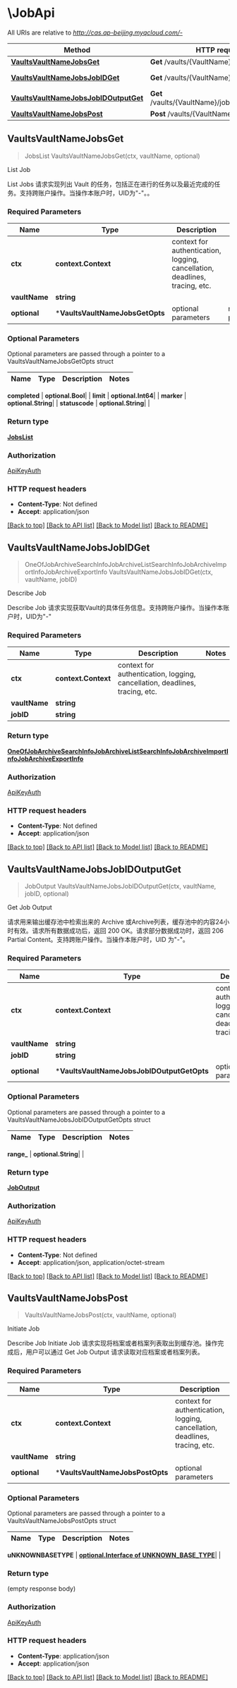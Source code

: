 # \JobApi

All URIs are relative to *http://cas.ap-beijing.myqcloud.com/-*

Method | HTTP request | Description
------------- | ------------- | -------------
[**VaultsVaultNameJobsGet**](JobApi.md#VaultsVaultNameJobsGet) | **Get** /vaults/{VaultName}/jobs | List Job
[**VaultsVaultNameJobsJobIDGet**](JobApi.md#VaultsVaultNameJobsJobIDGet) | **Get** /vaults/{VaultName}/jobs/&lt;JobID&gt; | Describe Job
[**VaultsVaultNameJobsJobIDOutputGet**](JobApi.md#VaultsVaultNameJobsJobIDOutputGet) | **Get** /vaults/{VaultName}/jobs/&lt;JobID&gt;/output | Get Job Output
[**VaultsVaultNameJobsPost**](JobApi.md#VaultsVaultNameJobsPost) | **Post** /vaults/{VaultName}/jobs | Initiate Job



## VaultsVaultNameJobsGet

> JobsList VaultsVaultNameJobsGet(ctx, vaultName, optional)

List Job

List Jobs 请求实现列出 Vault 的任务，包括正在进行的任务以及最近完成的任务。支持跨账户操作。当操作本账户时，UID为\"-\"。。

### Required Parameters


Name | Type | Description  | Notes
------------- | ------------- | ------------- | -------------
**ctx** | **context.Context** | context for authentication, logging, cancellation, deadlines, tracing, etc.
**vaultName** | **string**|  | 
 **optional** | ***VaultsVaultNameJobsGetOpts** | optional parameters | nil if no parameters

### Optional Parameters

Optional parameters are passed through a pointer to a VaultsVaultNameJobsGetOpts struct


Name | Type | Description  | Notes
------------- | ------------- | ------------- | -------------

 **completed** | **optional.Bool**|  | 
 **limit** | **optional.Int64**|  | 
 **marker** | **optional.String**|  | 
 **statuscode** | **optional.String**|  | 

### Return type

[**JobsList**](JobsList.md)

### Authorization

[ApiKeyAuth](../README.md#ApiKeyAuth)

### HTTP request headers

- **Content-Type**: Not defined
- **Accept**: application/json

[[Back to top]](#) [[Back to API list]](../README.md#documentation-for-api-endpoints)
[[Back to Model list]](../README.md#documentation-for-models)
[[Back to README]](../README.md)


## VaultsVaultNameJobsJobIDGet

> OneOfJobArchiveSearchInfoJobArchiveListSearchInfoJobArchiveImportInfoJobArchiveExportInfo VaultsVaultNameJobsJobIDGet(ctx, vaultName, jobID)

Describe Job

Describe Job 请求实现获取Vault的具体任务信息。支持跨账户操作。当操作本账户时，UID为\"-\"

### Required Parameters


Name | Type | Description  | Notes
------------- | ------------- | ------------- | -------------
**ctx** | **context.Context** | context for authentication, logging, cancellation, deadlines, tracing, etc.
**vaultName** | **string**|  | 
**jobID** | **string**|  | 

### Return type

[**OneOfJobArchiveSearchInfoJobArchiveListSearchInfoJobArchiveImportInfoJobArchiveExportInfo**](oneOf&lt;JobArchiveSearchInfo,JobArchiveListSearchInfo,JobArchiveImportInfo,JobArchiveExportInfo&gt;.md)

### Authorization

[ApiKeyAuth](../README.md#ApiKeyAuth)

### HTTP request headers

- **Content-Type**: Not defined
- **Accept**: application/json

[[Back to top]](#) [[Back to API list]](../README.md#documentation-for-api-endpoints)
[[Back to Model list]](../README.md#documentation-for-models)
[[Back to README]](../README.md)


## VaultsVaultNameJobsJobIDOutputGet

> JobOutput VaultsVaultNameJobsJobIDOutputGet(ctx, vaultName, jobID, optional)

Get Job Output

请求用来输出缓存池中检索出来的 Archive 或Archive列表，缓存池中的内容24小时有效。请求所有数据成功后，返回 200 OK。请求部分数据成功时，返回 206 Partial Content。支持跨账户操作。当操作本账户时，UID 为\"-\"。

### Required Parameters


Name | Type | Description  | Notes
------------- | ------------- | ------------- | -------------
**ctx** | **context.Context** | context for authentication, logging, cancellation, deadlines, tracing, etc.
**vaultName** | **string**|  | 
**jobID** | **string**|  | 
 **optional** | ***VaultsVaultNameJobsJobIDOutputGetOpts** | optional parameters | nil if no parameters

### Optional Parameters

Optional parameters are passed through a pointer to a VaultsVaultNameJobsJobIDOutputGetOpts struct


Name | Type | Description  | Notes
------------- | ------------- | ------------- | -------------


 **range_** | **optional.String**|  | 

### Return type

[**JobOutput**](JobOutput.md)

### Authorization

[ApiKeyAuth](../README.md#ApiKeyAuth)

### HTTP request headers

- **Content-Type**: Not defined
- **Accept**: application/json, application/octet-stream

[[Back to top]](#) [[Back to API list]](../README.md#documentation-for-api-endpoints)
[[Back to Model list]](../README.md#documentation-for-models)
[[Back to README]](../README.md)


## VaultsVaultNameJobsPost

> VaultsVaultNameJobsPost(ctx, vaultName, optional)

Initiate Job

Describe Job Initiate Job 请求实现将档案或者档案列表取出到缓存池。操作完成后，用户可以通过 Get Job Output 请求读取对应档案或者档案列表。

### Required Parameters


Name | Type | Description  | Notes
------------- | ------------- | ------------- | -------------
**ctx** | **context.Context** | context for authentication, logging, cancellation, deadlines, tracing, etc.
**vaultName** | **string**|  | 
 **optional** | ***VaultsVaultNameJobsPostOpts** | optional parameters | nil if no parameters

### Optional Parameters

Optional parameters are passed through a pointer to a VaultsVaultNameJobsPostOpts struct


Name | Type | Description  | Notes
------------- | ------------- | ------------- | -------------

 **uNKNOWNBASETYPE** | [**optional.Interface of UNKNOWN_BASE_TYPE**](UNKNOWN_BASE_TYPE.md)|  | 

### Return type

 (empty response body)

### Authorization

[ApiKeyAuth](../README.md#ApiKeyAuth)

### HTTP request headers

- **Content-Type**: application/json
- **Accept**: application/json

[[Back to top]](#) [[Back to API list]](../README.md#documentation-for-api-endpoints)
[[Back to Model list]](../README.md#documentation-for-models)
[[Back to README]](../README.md)

